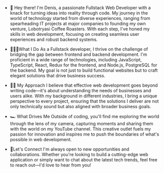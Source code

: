 - 👋 Hey there! I'm Denis, a passionate Fullstack Web Developer with a knack for turning ideas into reality through code. My journey in the world of technology started from diverse experiences, ranging from spearheading IT projects at major companies to founding my own venture, Lobotryasi Coffee Roasters. With each step, I've honed my skills in web development, focusing on creating seamless user experiences and robust backend systems.

- 👨🏼‍💻What I Do
As a Fullstack developer, I thrive on the challenge of bridging the gap between frontend and backend development. I'm proficient in a wide range of technologies, including JavaScript, TypeScript, React, Redux for the frontend, and Node.js, PostgreSQL for the backend. My goal is not just to build functional websites but to craft elegant solutions that drive business success.

- 🚴🏽 My Approach
I believe that effective web development goes beyond writing code—it's about understanding the needs of businesses and users alike. With my background in different industries, I bring a unique perspective to every project, ensuring that the solutions I deliver are not only technically sound but also aligned with broader business goals.

- 🏎️ What Drives Me
Outside of coding, you'll find me exploring the world through the lens of my camera, capturing moments and sharing them with the world on my YouTube channel. This creative outlet fuels my passion for innovation and inspires me to push the boundaries of what's possible in web development.

- 🧡Let's Connect
I'm always open to new opportunities and collaborations. Whether you're looking to build a cutting-edge web application or simply want to chat about the latest tech trends, feel free to reach out—I'd love to hear from you!

<!---
DenisIgnatenko/DenisIgnatenko is a ✨ special ✨ repository because its `README.md` (this file) appears on your GitHub profile.
You can click the Preview link to take a look at your changes.
--->
